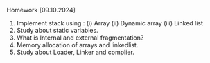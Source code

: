 Homework [09.10.2024]

1. Implement stack using :
      (i) Array
     (ii) Dynamic array
    (iii) Linked list
2. Study about static variables.
3. What is Internal and external fragmentation?
4. Memory allocation of arrays and linkedlist.
5. Study about Loader, Linker and complier.